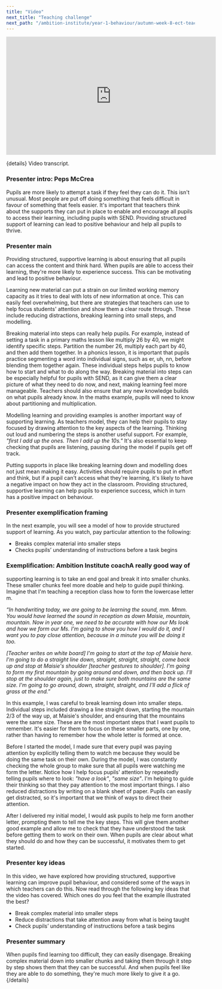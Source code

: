 ```yaml
---
title: "Video"
next_title: "Teaching challenge"
next_path: "/ambition-institute/year-1-behaviour/autumn-week-8-ect-teaching-challenge"
---
```


<iframe width="560" height="315" src="https://www.youtube.com/embed/wwwLmWUSmz8" title="YouTube video player" frameborder="0" allow="accelerometer; autoplay; clipboard-write; encrypted-media; gyroscope; picture-in-picture; web-share" allowfullscreen></iframe>


{details}
Video transcript.



### Presenter intro: Peps McCrea
Pupils are more likely to attempt a task if they feel they can do it. This isn't
unusual. Most people are put off doing something that feels difficult in favour of
something that feels easier. It's important that teachers think about the supports
they can put in place to enable and encourage all pupils to access their learning,
including pupils with SEND. Providing structured support of learning can lead to
positive behaviour and help all pupils to thrive.
### Presenter main
Providing structured, supportive learning is about ensuring that all pupils can access
the content and think hard. When pupils are able to access their learning, they're
more likely to experience success. This can be motivating and lead to positive behaviour.

Learning new material can put a strain on our limited working memory capacity as it tries to deal with lots of new information at once. This can easily feel overwhelming, but there are strategies that teachers can use to help focus students' attention and show them a clear route through. These include reducing distractions, breaking learning into small steps, and modelling.

Breaking material into steps can really help pupils. For example, instead of setting a task in a primary maths lesson like multiply 26 by 40, we might identify specific steps. Partition the number 26, multiply each part by 40, and then add them together. In a phonics lesson, it is important that pupils practice segmenting a word into individual signs, such as er, uh, nn, before blending them together again. These individual steps helps pupils to know how to start and what to do along the way. Breaking material into steps can be especially helpful for pupils with SEND, as it can give them a clear picture of what they need to do now, and next, making learning feel more manageable. Teachers should also ensure that any new knowledge builds on what pupils already know. In the maths example, pupils will need to know about partitioning and multiplication.

Modelling learning and providing examples is another important way of supporting learning. As teachers model, they can help their pupils to stay focused by drawing attention to the key aspects of the learning. Thinking out loud and numbering the steps is another useful support. For example, _"first I add up the ones. Then I add up the 10s."_ It's also essential to keep checking that pupils are listening, pausing during the model if pupils get off track.

Putting supports in place like breaking learning down and modelling does not just mean making it easy. Activities should require pupils to put in effort and think, but if a pupil can't access what they're learning, it's likely to have a negative impact on how they act in the classroom. Providing structured, supportive learning can help pupils to experience success, which in turn has a positive impact on behaviour.

### Presenter exemplification framing
In the next example, you will see a model of how to provide structured support of
learning. As you watch, pay particular attention to the following:
- Breaks complex material into smaller steps
- Checks pupils’ understanding of instructions before a task begins
### Exemplification: Ambition Institute coachA really good way of
supporting learning is to take an end goal and break it into smaller chunks.
These smaller chunks feel more doable and help to guide pupil thinking. Imagine
that I'm teaching a reception class how to form the lowercase letter m.

_“In handwriting today, we are going to be learning the sound, mm. Mmm. You would have learned the sound in reception as down Maisie, mountain, mountain. Now in year one, we need to be accurate with how our Ms look and how we form our Ms. I'm going to show you how I would do it, and I want you to pay close attention, because in a minute you will be doing it too._

_[Teacher writes on white board] I'm going to start at the top of Maisie here. I'm going to do a straight line down, straight, straight, straight, come back up and stop at Maisie's shoulder [teacher gestures to shoulder]. I'm going to form my first mountain by going around and down, and then back up. I'll stop at the shoulder again, just to make sure both mountains are the same size. I'm going to go around, down, straight, straight, and I'll add a flick of grass at the end.”_

In this example, I was careful to break learning down into smaller steps. Individual steps included drawing a line straight down, starting the mountain 2/3 of the way up, at Maisie's shoulder, and ensuring that the mountains were the same size. These are the most important steps that I want pupils to remember. It's easier for them to focus on these smaller parts, one by one, rather than having to remember how the whole letter is formed at once.

Before I started the model, I made sure that every pupil was paying attention by explicitly telling them to watch me because they would be doing the same task on their own. During the model, I was constantly checking the whole group to make sure that all pupils were watching me form the letter. Notice how I help focus pupils' attention by repeatedly telling pupils where to look: _"have a look"_, _"same size"_. I'm helping to guide their thinking so that they pay attention to the most important things. I also reduced distractions by writing on a blank sheet of paper. Pupils can easily get distracted, so it's important that we think of ways to direct their attention.

After I delivered my initial model, I would ask pupils to help me form another letter, prompting them to tell me the key steps. This will give them another good example and allow me to check that they have understood the task before getting them to work on their own. When pupils are clear about what they should do and how they can be successful, it motivates them to get started.

### Presenter key ideas
In this video, we have explored how providing structured, supportive learning can
improve pupil behaviour, and considered some of the ways in which teachers can do
this. Now read through the following key ideas that the video has covered. Which
ones do you feel that the example illustrated the best?

- Break complex material into smaller steps
- Reduce distractions that take attention away from what is being taught
- Check pupils’ understanding of instructions before a task begins
### Presenter summary
When pupils find learning too difficult, they can easily disengage. Breaking
complex material down into smaller chunks and taking them through it step by
step shows them that they can be successful. And when pupils feel like they are
able to do something, they're much more likely to give it a go. 
{/details}

